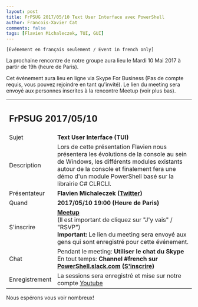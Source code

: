 ```yaml
---
layout: post
title: FrPSUG 2017/05/10 Text User Interface avec PowerShell
author: Francois-Xavier Cat
comments: false
tags: [Flavien Michaleczek, TUI, GUI]
---
```


```
[Événement en français seulement / Event in french only]
```

La prochaine rencontre de notre groupe aura lieu le Mardi 10 Mai 2017 à partir de 19h (heure de Paris).

Cet événement aura lieu en ligne via Skype For Business (Pas de compte requis, vous pouvez rejoindre en tant qu'invité).
Le lien du meeting sera envoyé aux personnes inscrites à la rencontre Meetup (voir plus bas).


<table>
<tr>
<td colspan="2"><h2>FrPSUG 2017/05/10</h2></td>

</tr>
<tr>
    <td>Sujet</td>
<td> <b>Text User Interface (TUI)</b></td>
</tr>
<tr>
    <td>Description</td>
<td> Lors de cette présentation Flavien nous présentera les évolutions de la console au sein de Windows, les différents modules existants autour de la console et finalement fera une démo d'un module PowerShell basé sur la librairie C# CLRCLI.
</td>
</tr>
<tr>
    <td>Présentateur</td>
<td> <b>Flavien Michaleczek (<a href="https://twitter.com/_Flavien">Twitter</a>)</b></td>
</tr>
<tr>
    <td>Quand</td>
<td> <b>2017/05/10 19:00 (Heure de Paris)</b></td>
</tr>
<tr>
    <td>S'inscrire</td>
<td> <b><a href="https://www.meetup.com/fr-FR/FrenchPSUG/events/238231500/">Meetup</a></b> <br>(Il est important de cliquez sur "J'y vais" / "RSVP")
<br> <b>Important:</b> Le lien du meeting sera envoyé aux gens qui sont enregistré pour cette événement.
</td>
</tr>
<tr>
    <td>Chat</td>
<td>Pendant le meeting: <b>Utiliser le chat du Skype</b> <br> En tout temps:<b> Channel #french sur <a href="https://powershell.slack.com/Slack">PowerShell.slack.com</a>  (<a href="http://slack.poshcode.org/">S'inscrire</a>)</b></td>
</tr>
<tr>
    <td>Enregistrement</td>
<td>La sessions sera enregistré et mise sur notre compte <a href="https://www.youtube.com/channel/UCyxicOKZNm_u1opF_xAYfDA">Youtube</a></td>
</tr>
</table>

Nous espérons vous voir nombreux!